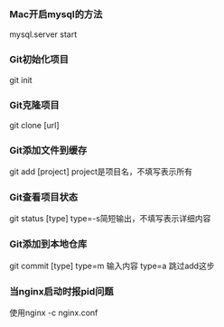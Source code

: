 ### Mac开启mysql的方法
mysql.server start
### Git初始化项目
git init
### Git克隆项目
git clone [url]
### Git添加文件到缓存
git add [project] project是项目名，不填写表示所有
### Git查看项目状态
git status [type] type=-s简短输出，不填写表示详细内容
### Git添加到本地仓库
git commit [type]   type=m 输入内容   type=a 跳过add这步
### 当nginx启动时报pid问题   
使用nginx -c nginx.conf


